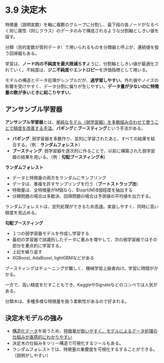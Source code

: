 <script type="text/javascript" async src="https://cdnjs.cloudflare.com/ajax/libs/mathjax/3.2.2/es5/tex-mml-chtml.min.js">
</script>
<script type="text/x-mathjax-config">
 MathJax.Hub.Config({
 tex2jax: {
 inlineMath: [['$', '$'] ],
 displayMath: [ ['$$','$$'], ["\\[","\\]"] ]
 }
 });
</script>

# 3.9 決定木

特徴量（説明変数）を軸に複数のグループに分割し、最下段の各ノードがなるべく同じ属性（同じクラス）のデータのみで構成されるような分割軸としきい値を探す。

分類（目的変数が質的データ）で用いられるものを分類器と呼ぶが、連続値を扱う回帰器もある。

学習は、**ノード内の不純度を最大限減らす**ように、分割軸としきい値が最適化されていく。不純度は、**ジニ不純度**や**エントロピー**を評価指標として用いる。

モデルの構造とデータ処理がシンプルだが、**過学習しやすい**。外れ値やノイズの影響を受けやすく、データ分割に偏りが生じやすい。**データ量が少ないのに特徴量の数が多いときに起こりやすい**。

## アンサンブル学習器

**アンサンブル学習器**とは、<u>単純なモデル（弱学習器）を多数組み合わせて使うことで精度を改善する手法</u>。**バギング**と**ブースティング**という手法がある。

- **バギング**: 弱学習器を多数作り、並列に学習されたあと、すべての結果を結合する。（例：**ランダムフォレスト**）
- **ブースティング**: 弱学習器を逐次的に作ることで、以前に構築された弱学習器の結果を用いる。（例：**勾配ブースティング木**)

**ランダムフォレスト**

- データと特徴量の両方をランダムにサンプリング
- データは、重複を許すサンプリングを行う（**ブートストラップ法**）
- 特徴量は、全特徴量が$M$個なら、$\sqrt{M}$個程度を抽出する
- 分類問題の場合は多数決、回帰問題の場合は予測値の平均値を出力する。

ランダムフォレストは、並列処理ができるため高速。実装しやすく、同時に高い精度を見込める。

**勾配ブースティング**

- １つの弱学習器モデルを作成し学習する
- 最初の学習器で誤識別したデータに重みを増やして、次の弱学習器ではその部分を重点的に学習する。
- 上記を繰り返す
- XGBoost, AdaBoost, lightGBMなどがある

ブースティングはチューニングが難しく、機械学習上級者向け。学習に時間がかかる。

一方で、高い精度をだすこともでき、KaggleやSignateなどのコンペでは人気がある。

分類木は、多種多様な特徴量を扱う柔軟性があるので好まれる。

## 決定木モデルの強み

- <u>構造化データ</u>を扱うため、<u>特徴量が扱いやすく、モデルによるデータ処理の仕組みが直感的にわかりやすい</u>
- 決定木の仕組みをツリー構造で可視化するツールもある。
- ランダムフォレストでは、特徴量の重要度を可視化するすることができる。（説明がしやすい）







